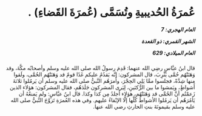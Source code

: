 <h1 dir="rtl">عُمرَةُ الحُديبيةِ وتُسَمَّى (عُمرَةَ القَضاءِ) .</h1>

<h5 dir="rtl">العام الهجري:  7

الشهر القمري: ذو القعدة

العام الميلادي: 629</h5>

<p dir="rtl">قال ابنُ عبَّاسٍ رضِي الله عنهما: قَدِمَ رسولُ الله صلى الله عليه وسلم وأصحابُه مكَّةَ، وقد وَهَنَتْهُم حُمَّى يَثْرِبَ، قال المشركون: إنَّه يَقدُمُ عليكم غَدًا قومٌ قد وَهَنَتْهُم الحُمَّى، ولَقوا منها شِدَّةً، فجلسوا ممَّا يَلِي الحِجْرَ، وأَمرَهُم النَّبيُّ صلى الله عليه وسلم أن يَرمُلوا ثلاثةَ أَشواطٍ، ويَمشوا ما بين الرُّكنَينِ، لِيَرى المشركون جَلَدَهُم، فقال المشركون: هؤلاء الذين زَعمْتُم أنَّ الحُمَّى قد وَهَنَتْهُم، هؤلاء أَجلدُ مِن كذا وكذا. قال ابنُ عبَّاسٍ: ولم يَمنعْهُ أن يَأمُرَهُم أن يَرمُلوا الأشواطَ كُلَّها إلَّا الإبْقاءُ عليهم. وفي هذه العُمرَةِ تَزوَّجَ النَّبيُّ صلى الله عليه وسلم بمَيمونَةَ بنتِ الحارثِ رضي الله عنها.</p></br>
